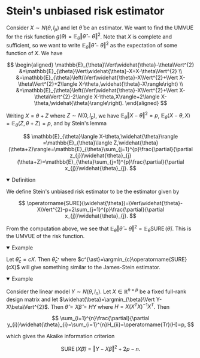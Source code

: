 # Stein's unbiased risk estimator

Consider $X\sim N(\theta,I_{p})$ and let $\widehat{\theta}$ be an estimator. We want to find the UMVUE for the risk function $g(\theta)=\mathbb{E} _ {\theta}\Vert\widehat{\theta}-\theta\Vert^{2}$. Note that $X$ is complete and sufficient, so we want to write $\mathbb{E} _ {\theta}\Vert\widehat{\theta}-\theta\Vert^{2}$ as the expectation of some function of $X$. We have

$$
\begin{aligned}
\mathbb{E}_{\theta}\Vert\widehat{\theta}-\theta\Vert^{2} &=\mathbb{E}_{\theta}\Vert\widehat{\theta}-X+X-\theta\Vert^{2} \\
	&=\mathbb{E}_{\theta}\left(\Vert\widehat{\theta}-X\Vert^{2}+\Vert X-\theta\Vert^{2}+2\langle X-\theta,\widehat{\theta}-X\rangle\right) \\
	&=\mathbb{E}_{\theta}\left(\Vert\widehat{\theta}-X\Vert^{2}+\Vert X-\theta\Vert^{2}-2\langle X-\theta,X\rangle+2\langle X-\theta,\widehat{\theta}\rangle\right).
\end{aligned}
$$

Writing $X=\theta+Z$ where $Z\sim N(0,I_{p})$, we have $\mathbb{E} _ {\theta}\Vert X-\theta\Vert^{2}=p$, $\mathbb{E} _ {\theta}\langle X-\theta,X\rangle=\mathbb{E} _ {\theta}\langle Z,\theta+Z\rangle=p$, and by Stein's lemma

$$
\mathbb{E}_{\theta}\langle X-\theta,\widehat{\theta}\rangle	=\mathbb{E}_{\theta}\langle Z,\widehat{\theta}(\theta+Z)\rangle=\mathbb{E}_{\theta}\sum_{j=1}^{p}\frac{\partial}{\partial z_{j}}\widehat{\theta}_{j}(\theta+Z)=\mathbb{E}_{\theta}\sum_{j=1}^{p}\frac{\partial}{\partial x_{j}}\widehat{\theta}_{j}.
$$

<details open>
<summary>Definition</summary>

We define Stein's unbiased risk estimator to be the estimator given by

$$
\operatorname{SURE}(\widehat{\theta})=\Vert\widehat{\theta}-X\Vert^{2}-p+2\sum_{j=1}^{p}\frac{\partial}{\partial x_{j}}\widehat{\theta}_{j}.
$$

</details>


From the computation above, we see that $\mathbb{E} _ {\theta}\Vert\widehat{\theta}-\theta\Vert^{2}=\mathbb{E} _ {\theta}\operatorname{SURE}(\widehat{\theta}).$ This is the UMVUE of the risk function. 

<details open>
<summary>Example</summary>

Let $\widehat{\theta} _ {c}=cX$. Then $\widehat{\theta} _ {c^{\ast}}$ where $c^{\ast}=\argmin_{c}\operatorname{SURE}(cX)$ will give something similar to the James-Stein estimator. 
</details>

<details open>
<summary>Example</summary>

Consider the linear model $Y\sim N(\theta,I_{n})$. Let $X\in\mathbb{R}^{n\times p}$ be a fixed full-rank design matrix and let $\widehat{\beta}=\argmin_{\beta}\Vert Y-X\beta\Vert^{2}$. Then $\widehat{\theta}=X\widehat{\beta}=HY$ where $H=X(X^{T}X)^{-1}X^{T}$. Then

$$
\sum_{i=1}^{n}\frac{\partial}{\partial y_{i}}\widehat{\theta}_{i}=\sum_{i=1}^{n}H_{ii}=\operatorname{Tr}(H)=p,
$$

which gives the Akaike information criterion

$$
\operatorname{SURE}(X\widehat{\beta})=\Vert Y-X\widehat{\beta}\Vert^{2}+2p-n.
$$
</details>
